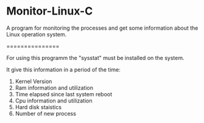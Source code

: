 Monitor-Linux-C
===============

A program for monitoring the processes and get some information about the Linux operation system.

===============

For using this programm the "sysstat" must be installed on the system.

It give this information in a period of the time:

1. Kernel Version
2. Ram information and utilization
3. Time elapsed since last system reboot
4. Cpu information and utilization
5. Hard disk staistics
6. Number of new process
